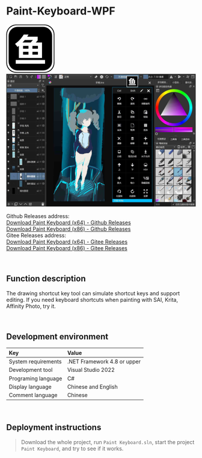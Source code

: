 # Paint-Keyboard-WPF

![](ScreenShot/logo.png)
![](ScreenShot/screenshot.jpg)

 
 Github Releases address: <br/>
[Download Paint Keyboard (x64) - Github Releases](https://github.com/ysdy44/Paint-Keyboard-WPF/releases/download/v1.0.1/Paint.Keyboard.x64.exe)   
[Download Paint Keyboard (x86) - Github Releases](https://github.com/ysdy44/Paint-Keyboard-WPF/releases/download/v1.0.1/Paint.Keyboard.x86.exe)   
 Gitee Releases address: <br/>
[Download Paint Keyboard (x64) - Gitee Releases](https://gitee.com/ysdy44/paint-keyboard-wpf/attach_files/998390/download/Paint%20Keyboard%20(x64).exe)   
[Download Paint Keyboard (x86) - Gitee Releases](https://gitee.com/ysdy44/paint-keyboard-wpf/attach_files/998391/download/Paint%20Keyboard%20(x86).exe)   


<br/>

## Function description

The drawing shortcut key tool can simulate shortcut keys and support editing. If you need keyboard shortcuts when painting with SAI, Krita, Affinity Photo, try it.


<br/>

## Development environment

|Key|Value|
|:-|:-|
|System requirements| .NET Framework 4.8 or upper|
|Development tool|Visual Studio 2022|
|Programing language|C#|
|Display language|Chinese and English|
|Comment language|Chinese|


<br/>

## Deployment instructions

> Download the whole project, run `Paint Keyboard.sln`, start the project `Paint Keyboard`, and try to see if it works.